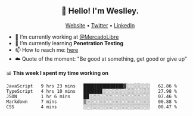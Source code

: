 <h2 align="center">👋 Hello! I'm Weslley.</h2>
<p align="center">
  <a href="http://weslleyneri.com.br">Website</a> •
  <a href="https://twitter.com/Weslley_Neri">Twitter</a> •
  <a href="https://www.linkedin.com/in/weslley-neri-3658908b">LinkedIn</a>
</p>


- 🔭 I’m currently working at [@MercadoLibre](https://github.com/mercadolibre)
- 🌱 I’m currently learning **Penetration Testing**
- 📫 How to reach me: [here](mailto:weslley39@gmail.com)
- ☁️ Quote of the moment: "Be good at something, get good or give up"

📊 **This week I spent my time working on**
<!--START_SECTION:waka-->
```text
JavaScript   9 hrs 23 mins   ███████████████▓░░░░░░░░░   62.86 % 
TypeScript   4 hrs 10 mins   ███████░░░░░░░░░░░░░░░░░░   27.98 % 
JSON         1 hr 6 mins     ██░░░░░░░░░░░░░░░░░░░░░░░   07.46 % 
Markdown     7 mins          ▒░░░░░░░░░░░░░░░░░░░░░░░░   00.88 % 
CSS          4 mins          ░░░░░░░░░░░░░░░░░░░░░░░░░   00.47 % 
```
<!--END_SECTION:waka-->

<!-- Inspired by https://github.com/gruselhaus/gruselhaus -->